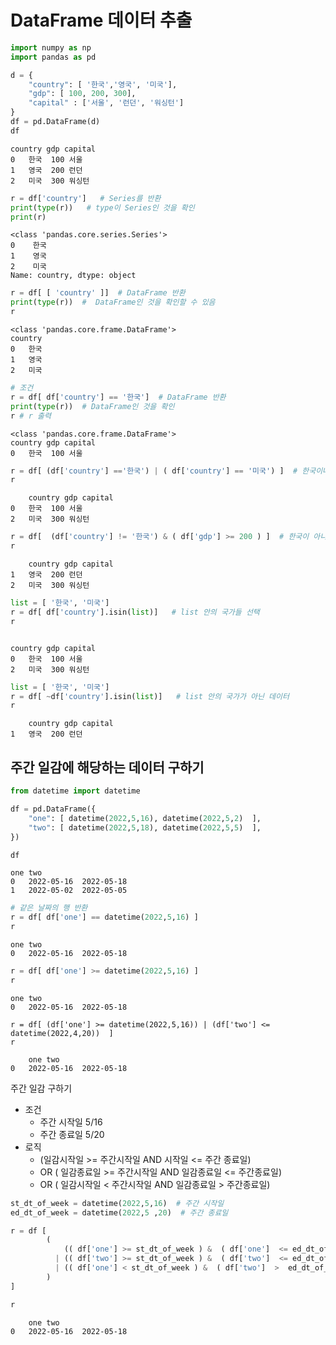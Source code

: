 # DataFrame 데이터 추출


```python
import numpy as np
import pandas as pd
```
```python
d = { 
    "country": [ '한국','영국', '미국'],
    "gdp": [ 100, 200, 300],
    "capital" : ['서울', '런던', '워싱턴']
}
df = pd.DataFrame(d)
df
```
```
country	gdp	capital
0	한국	100	서울
1	영국	200	런던
2	미국	300	워싱턴
```

```python
r = df['country']   # Series를 반환 
print(type(r))   # type이 Series인 것을 확인 
print(r)
```
```
<class 'pandas.core.series.Series'>
0    한국
1    영국
2    미국
Name: country, dtype: object
```
```python
r = df[ [ 'country' ]]  # DataFrame 반환 
print(type(r))  #  DataFrame인 것을 확인할 수 있음
r
```
```
<class 'pandas.core.frame.DataFrame'>
country
0	한국
1	영국
2	미국
```
```python
# 조건 
r = df[ df['country'] == '한국']  # DataFrame 반환 
print(type(r))  # DataFrame인 것을 확인
r # r 출력
```
```
<class 'pandas.core.frame.DataFrame'>
country	gdp	capital
0	한국	100	서울
```

```python
r = df[ (df['country'] =='한국') | ( df['country'] == '미국') ]  # 한국이나 미국인 데이터 
r
```
```
	country	gdp	capital
0	한국	100	서울
2	미국	300	워싱턴
```
```python
r = df[  (df['country'] != '한국') & ( df['gdp'] >= 200 ) ]  # 한국이 아니고 gdp >= 200인 데이터 
r
```
```
	country	gdp	capital
1	영국	200	런던
2	미국	300	워싱턴
```

```python
list = [ '한국', '미국']
r = df[ df['country'].isin(list)]   # list 안의 국가들 선택
r
```
```

country	gdp	capital
0	한국	100	서울
2	미국	300	워싱턴
```
```python
list = [ '한국', '미국']
r = df[ ~df['country'].isin(list)]   # list 안의 국가가 아닌 데이터
r
```
```
	country	gdp	capital
1	영국	200	런던
```

## 주간 일감에 해당하는 데이터 구하기 
```python 
from datetime import datetime

df = pd.DataFrame({
    "one": [ datetime(2022,5,16), datetime(2022,5,2)  ],
    "two": [ datetime(2022,5,18), datetime(2022,5,5)  ],
})

df
```
```
one	two
0	2022-05-16	2022-05-18
1	2022-05-02	2022-05-05
```

```python
# 같은 날짜의 행 반환 
r = df[ df['one'] == datetime(2022,5,16) ]
r
```
```
one	two
0	2022-05-16	2022-05-18
```



```python 
r = df[ df['one'] >= datetime(2022,5,16) ]
r
```
```
one	two
0	2022-05-16	2022-05-18
```


```
r = df[ (df['one'] >= datetime(2022,5,16)) | (df['two'] <= datetime(2022,4,20))  ]
r
```
```
	one	two
0	2022-05-16	2022-05-18
```

주간 일감  구하기 
* 조건 
  * 주간 시작일 5/16 
  * 주간 종료일 5/20 
* 로직 
  * (일감시작일 >= 주간시작일 AND 시작일 <= 주간 종료일) 
  * OR ( 일감종료일 >= 주간시작일 AND 일감종료일 <= 주간종료일) 
  * OR ( 일감시작일 < 주간시작일 AND 일감종료일 > 주간종료일)


```python
st_dt_of_week = datetime(2022,5,16)  # 주간 시작일
ed_dt_of_week = datetime(2022,5 ,20)  # 주간 종료일

r = df [
        (
            (( df['one'] >= st_dt_of_week ) &  ( df['one']  <= ed_dt_of_week )) 
          | (( df['two'] >= st_dt_of_week ) &  ( df['two']  <= ed_dt_of_week )) 
          | (( df['one'] < st_dt_of_week ) &  ( df['two']  >  ed_dt_of_week )) 
        )
]

r
```
```
	one	two
0	2022-05-16	2022-05-18
```
